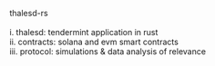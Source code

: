 thalesd-rs\
\
i.   thalesd: tendermint application in rust\
ii.  contracts: solana and evm smart contracts\
iii. protocol:  simulations & data analysis of relevance

